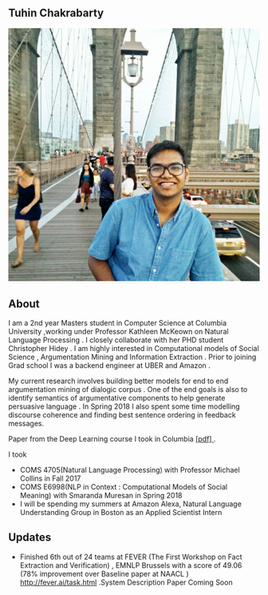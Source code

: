 ## Tuhin Chakrabarty

![Image](images/dp.jpg)

## About
I am a 2nd year Masters student in Computer Science at Columbia University ,working under Professor Kathleen McKeown on Natural Language Processing . I closely collaborate with her PHD student Christopher Hidey . I am highly interested in Computational models of Social Science , Argumentation Mining and Information Extraction . Prior to joining Grad school I was a backend engineer at UBER and Amazon .

My current research involves building better models for end to end argumentation mining of dialogic corpus . One of the end goals is also to identify semantics of argumentative components to help generate persuasive language . In Spring 2018
I also spent some time modelling discourse coherence and finding best sentence ordering in feedback messages.



<p> Paper from the Deep Learning course I took in Columbia <a href="https://github.com/tuhinjubcse/COMS4995/blob/master/Deep_Learning_Project_Report.pdf" title="Title">
[pdf] </a> .</p>

I took <br />
- COMS 4705(Natural Language Processing) with Professor Michael Collins in Fall 2017 <br />
- COMS E6998(NLP in Context : Computational Models of Social Meaning) with Smaranda Muresan in Spring 2018 <br />
- I will be spending my summers at Amazon Alexa, Natural Language Understanding Group in Boston  as an Applied  Scientist Intern

## Updates
- Finished 6th out of 24 teams at FEVER (The First Workshop on Fact Extraction and Verification) , EMNLP Brussels with a score  of 49.06 (78% improvement over Baseline paper at NAACL )  http://fever.ai/task.html  .System Description Paper Coming Soon 

